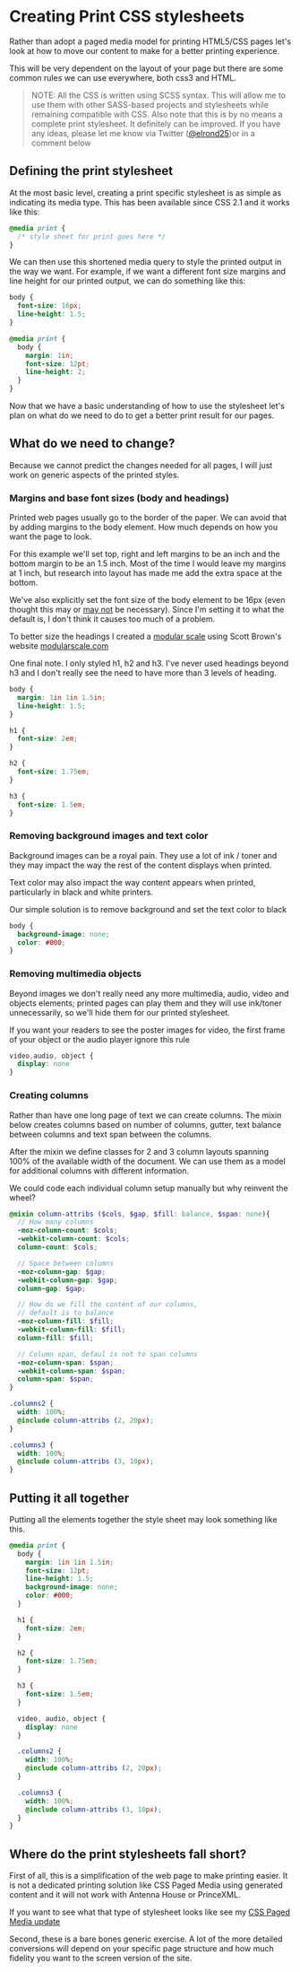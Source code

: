 # Creating Print CSS stylesheets

Rather than adopt a paged media model for printing HTML5/CSS pages let's look at how to move our content to make for a better printing experience.

This will be very dependent on the layout of your page but there are some common rules we can use everywhere, both css3 and HTML.

>NOTE: All the CSS is written using SCSS syntax. This will allow me to use them with other SASS-based projects and stylesheets while remaining compatible with CSS. 
> Also note that this is by no means a complete print stylesheet. It definitely can be improved. If you have any ideas, please let me know via Twitter ([@elrond25](https://twitter.com/elrond25))or in a comment below

## Defining the print stylesheet

At the most basic level, creating a print specific stylesheet is as simple as indicating its media type. This has been available since CSS 2.1 and it works like this:

```scss
@media print {
  /* style sheet for print goes here */
}
```
We can then use this shortened media query to style the printed output in the way we want. For example, if we want a different font size margins and line height for our printed output, we can do something like this:

```scss
body {
  font-size: 16px;
  line-height: 1.5;
}

@media print {
  body {
    margin: 1in;
    font-size: 12pt;
    line-height: 2;
  }
}
```
Now that we have a basic understanding of how to use the stylesheet let's plan on what do we need to do to get a better print result for our pages.

## What do we need to change?

Because we cannot predict the changes needed for all pages, I will just work on generic aspects of the printed styles.

### Margins and base font sizes (body and headings)

Printed web pages usually go to the border of the paper. We can avoid that by adding margins to the body element. How much depends on how you want the page to look. 

For this example we'll set top, right and left margins to be an inch and the bottom margin to be an 1.5 inch. Most of the time I would leave my margins at 1 inch, but research into layout has made me add the extra space at the bottom.

We've also explicitly set the font size of the body element to be 16px (even thought this may or [may not](http://nicewebtype.com/notes/2012/07/19/leave-default-font-size-alone-and-embrace-the-em/) be necessary). Since I'm setting it to what the default is, I don't think it causes too much of a problem.

To better size the headings I created a [modular scale](http://modularscale.com/scale/?px1=16&px2=24&ra1=1.333&ra2=0) using Scott Brown's website [modularscale.com](http://modularscale.com)

One final note. I only styled h1, h2 and h3. I've never used headings beyond h3 and I don't really see the need to have more than 3 levels of heading. 

```scss
body {
  margin: 1in 1in 1.5in;
  line-height: 1.5;
}

h1 {
  font-size: 2em;
}

h2 {
  font-size: 1.75em;
}

h3 {
  font-size: 1.5em;
}
```

### Removing background images and text color

Background images can be a royal pain. They use a lot of ink / toner and they may impact the way the rest of the content displays when printed.

Text color may also impact the way content appears when printed, particularly in black and white printers.

Our simple solution is to remove background and set the text color to black

```scss
body {
  background-image: none;
  color: #000;
}
```

### Removing multimedia objects

Beyond images we don't really need any more multimedia, audio, video and objects elements; printed pages can play them and they will use ink/toner unnecessarily, so we'll hide them for our printed stylesheet.

If you want your readers to see the poster images for video, the first frame of your object or the audio player ignore this rule

```scss
video,audio, object {
  display: none
}
```

### Creating columns

Rather than have one long page of text we can create columns. The mixin below creates columns based on number of columns, gutter, text balance between columns and text span between the columns.

After the mixin we define classes for 2 and 3 column layouts spanning 100% of the available width of the document. We can use them as a model for additional columns with different information.

We could code each individual column setup manually but why reinvent the wheel?

```scss
@mixin column-attribs ($cols, $gap, $fill: balance, $span: none){
  // How many columns
  -moz-column-count: $cols;
  -webkit-column-count: $cols;
  column-count: $cols;

  // Space between columns
  -moz-column-gap: $gap;
  -webkit-column-gap: $gap;
  column-gap: $gap;

  // How do we fill the content of our columns, 
  // default is to balance
  -moz-column-fill: $fill;
  -webkit-column-fill: $fill;
  column-fill: $fill;

  // Column span, defaul is not to span columns
  -moz-column-span: $span;
  -webkit-column-span: $span;
  column-span: $span;
}

.columns2 {
  width: 100%;
  @include column-attribs (2, 20px);
}

.columns3 {
  width: 100%;
  @include column-attribs (3, 10px);
}
```
## Putting it all together

Putting all the elements together the style sheet may look something like this.

```scss
@media print {
  body {
    margin: 1in 1in 1.5in;
    font-size: 12pt;
    line-height: 1.5;
    background-image: none;
    color: #000;
  }

  h1 {
    font-size: 2em;
  }

  h2 {
    font-size: 1.75em;
  }

  h3 {
    font-size: 1.5em;
  }

  video, audio, object {
    display: none
  }

  .columns2 {
    width: 100%;
    @include column-attribs (2, 20px);
  }

  .columns3 {
    width: 100%;
    @include column-attribs (3, 10px);
  }
}
```

## Where do the print stylesheets fall short?

First of all, this is a simplification of the web page to make printing easier. It is not a dedicated printing solution like CSS Paged Media using generated content and it will not work with Antenna House or PrinceXML. 

If you want to see what that type of stylesheet looks like see my [CSS Paged Media update](http://publishing-project.rivendellweb.net/css-paged-media-update/)

Second, these is a bare bones generic exercise. A lot of the more detailed conversions will depend on your specific page structure and how much fidelity you want to the screen version of the site. 
